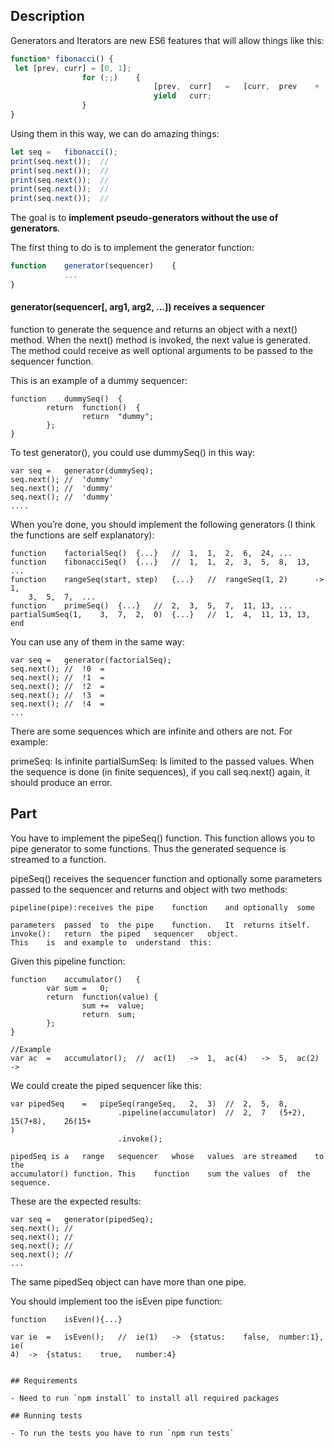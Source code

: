 ## Description

Generators	and	Iterators	are	new	ES6	features	that	will	allow	things	like
this:

```js
function* fibonacci() {
 let [prev, curr] =	[0,	1];
				for	(;;)	{
								[prev,	curr]	=	[curr,	prev	+	curr];
								yield	curr;
				}
}
```

Using	them	in	this	way,	we	can	do	amazing	things:

```js
let	seq	=	fibonacci();
print(seq.next());	//	
print(seq.next());	//	
print(seq.next());	//	
print(seq.next());	//	
print(seq.next());	//	
```
The	goal is to **implement pseudo-generators without the use of generators**.

The	first	thing	to do	is to implement	the	generator	function:

```js
function	generator(sequencer)	{
			...
}
```

#### generator(sequencer[,	arg1,	arg2,	...]) receives	a	sequencer

function	to	generate	the	sequence	and	returns	an	object	with	a	next()
method.	When	the	next() method	is	invoked,	the	next	value	is	generated.
The	method	could	receive	as	well	optional	arguments	to	be	passed	to	the
sequencer	function.

This	is	an	example	of	a	dummy	sequencer:


```
function	dummySeq()	{
		return	function()	{
				return	"dummy";
		};
}
```
To	test	generator(),	you	could	use	dummySeq() in	this	way:

```
var	seq	=	generator(dummySeq);
seq.next();	//	'dummy'
seq.next();	//	'dummy'
seq.next();	//	'dummy'
....
```
When	you’re	done,	you	should	implement	the	following	generators	(I	think
the	functions	are	self	explanatory):

```
function	factorialSeq()	{...}	//	1,	1,	2,	6,	24,	...
function	fibonacciSeq()	{...}	//	1,	1,	2,	3,	5,	8,	13,	...
function	rangeSeq(start,	step)	{...}	//	rangeSeq(1,	2)		->	1,
	3,	5,	7,	...
function	primeSeq()	{...}	//	2,	3,	5,	7,	11,	13,	...
partialSumSeq(1,	3,	7,	2,	0)	{...}	//	1,	4,	11,	13,	13,	end
```
You	can	use	any	of	them	in	the	same	way:


```
var	seq	=	generator(factorialSeq);
seq.next();	//	!0	=	
seq.next();	//	!1	=	
seq.next();	//	!2	=	
seq.next();	//	!3	=	
seq.next();	//	!4	=	
...
```
There	are	some	sequences	which	are	infinite	and	others	are	not.	For
example:

primeSeq:	Is	infinite
partialSumSeq:	Is	limited	to	the	passed	values.
When	the	sequence	is	done	(in	finite	sequences),	if	you	call	seq.next()
again,	it	should	produce	an	error.

## Part	

You	have	to	implement	the	pipeSeq() function.	This	function	allows	you
to	pipe	generator	to	some	functions.	Thus	the	generated	sequence	is
streamed	to	a	function.

pipeSeq() receives	the	sequencer	function	and	optionally	some
parameters	passed	to	the	sequencer	and	returns	and	object	with	two
methods:

```
pipeline(pipe):receives	the	pipe	function	and	optionally	some
```

```
parameters	passed	to	the	pipe	function.	It	returns	itself.
invoke():	return	the	piped	sequencer	object.
This	is	and	example	to	understand	this:
```
Given	this	pipeline	function:

```
function	accumulator()	{
		var	sum	=	0;
		return	function(value)	{
				sum	+=	value;
				return	sum;
		};
}
```
```
//Example
var	ac	=	accumulator();	//	ac(1)	->	1,	ac(4)	->	5,	ac(2)	->	
```
We	could	create	the	piped	sequencer	like	this:

```
var	pipedSeq	=	pipeSeq(rangeSeq,	2,	3)	//	2,	5,	8,	
						.pipeline(accumulator)	//	2,	7	(5+2),	15(7+8),	26(15+
)
						.invoke();
```
```
pipedSeq is	a	range	sequencer	whose	values	are	streamed	to	the
accumulator() function.	This	function	sum	the	values	of	the	sequence.
```

These	are	the	expected	results:

```
var	seq	=	generator(pipedSeq);
seq.next();	//	
seq.next();	//	
seq.next();	//	
seq.next();	//	
...
```
The	same	pipedSeq object	can	have	more	than	one	pipe.

You	should	implement	too	the	isEven pipe	function:

```
function	isEven(){...}
```
```
var	ie	=	isEven();	//	ie(1)	->	{status:	false,	number:1},	ie(
4)	->	{status:	true,	number:4}


## Requirements

- Need to run `npm install` to install all required packages

## Running tests

- To run the tests you have to run `npm run tests`

